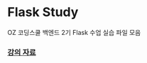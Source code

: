 # Flask Study

OZ 코딩스쿨 백엔드 2기 Flask 수업 실습 파일 모음

### [강의 자료](https://legend-palm-1f1.notion.site/Flask-cdabeaf4014d4398ae1152c903aa19c1)